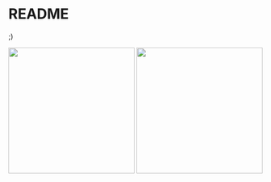 # README
;)

<img height="250px" src="https://github-readme-stats.vercel.app/api/top-langs/?username=gregorryy&hide_title=true&hide_border=true&layout=compact&text_color=fff&icon_color=fff&bg_color=000&theme=graywhite&langs_count=6"/> <img height="250px" src="https://github-readme-stats.vercel.app/api?username=gregorryy&show_icons=true&theme=graywhite&hide=contribs,prs,stars,issues"/>
